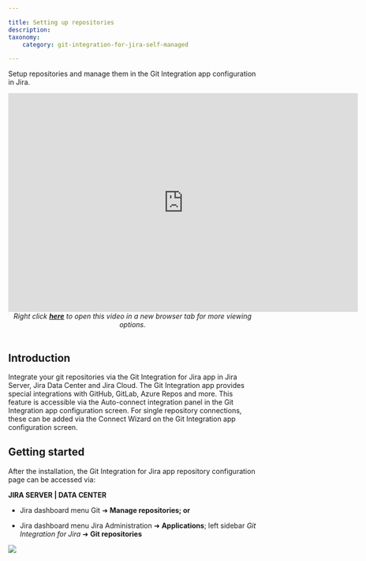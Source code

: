 ```yaml
---

title: Setting up repositories
description:
taxonomy:
    category: git-integration-for-jira-self-managed

---
```

Setup repositories and manage them in the Git Integration app configuration in Jira.

<div class='embed-container embed-container--16-10'>
    <iframe width='709' height='443' src='https://fast.wistia.com/embed/iframe/m1k2sol0a5?videoFoam=true' frameborder='0' allowfullscreen ></iframe>
</div>

<div align='center'>
    <i>Right click <a href='https://bigbrassband.wistia.com/medias/m1k2sol0a5'><b>here</b></a> to open this video in a new browser tab for more viewing options.</i>
</div>
<br>

## Introduction

Integrate your git repositories via the Git Integration for Jira app in Jira Server, Jira Data Center and Jira Cloud. The Git Integration app provides special integrations with GitHub, GitLab, Azure Repos and more. This feature is accessible via the Auto-connect integration panel in the Git Integration app configuration screen. For single repository connections, these can be added via the Connect Wizard on the Git Integration app configuration screen.

## Getting started

After the installation, the Git Integration for Jira app repository configuration page can be accessed via:

**JIRA SERVER \| DATA CENTER**

*   Jira dashboard menu Git ➜ **Manage repositories; or**

*   Jira dashboard menu Jira Administration ➜ **Applications**; left sidebar _Git Integration for Jira_ ➜ **Git repositories**

![](https://bigbrassband.atlassian.net/wiki/download/attachments/1930396906/gitserver-manage-git-repo-screen(c).png?version=1&modificationDate=1630642812715&cacheVersion=1&api=v2)

